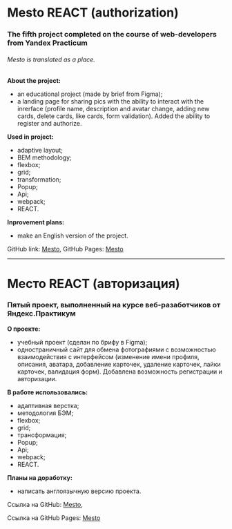 # Mesto REACT (authorization)
### The fifth project completed on the course of web-developers from Yandex Practicum
###### Mesto is translated as a place.

**About the project:**
* an educational project (made by brief from Figma);
* a landing page for sharing pics with the ability to interact with the inrerface (profile name, description and avatar change, adding new cards, delete cards, like cards, form validation). Added the ability to register and authorize.

**Used in project:**
* adaptive layout;
* BEM methodology;
* flexbox;
* grid;
* transformation;
* Popup;
* Api;
* webpack;
* REACT.

**Inprovement plans:**
* make an English version of the project.

GitHub link: [Mesto](https://github.com/MariaSeraya/react-mesto-auth.git),
GitHub Pages: [Mesto](https://mariaseraya.github.io/react-mesto-auth/)

------

# Место REACT (авторизация)
### Пятый проект, выполненный на курсе веб-разаботчиков от Яндекс.Практикум

**О проекте:**
* учебный проект (сделан по брифу в Figma);
* одностраничный сайт для обмена фотографиями с возможностью взаимодействия с интерфейсом (изменение имени профиля, описания, аватара, добавление карточек, удаление карточек, лайки карточек, валидация форм). Добавлена возможность регистрации и авторизации.

**В работе использовались:**
* адаптивная верстка;
* методология БЭМ;
* flexbox;
* grid;
* трансформация;
* Popup;
* Api;
* webpack;
* REACT.

**Планы на доработку:**
* написать англоязычную версию проекта.

Ссылка на GitHub: [Mesto](https://github.com/MariaSeraya/react-mesto-auth.git),

Ссылка на GitHub Pages: [Mesto](hhttps://mariaseraya.github.io/react-mesto-auth/)
